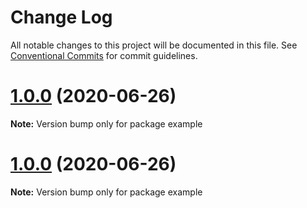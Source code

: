 # Change Log

All notable changes to this project will be documented in this file.
See [Conventional Commits](https://conventionalcommits.org) for commit guidelines.

# [1.0.0](https://github.com/Pyrax/gatsby-theme-contact/compare/example@1.0.0...example@1.0.0) (2020-06-26)

**Note:** Version bump only for package example





# [1.0.0](https://github.com/Pyrax/gatsby-theme-contact/compare/example@1.0.0...example@1.0.0) (2020-06-26)

**Note:** Version bump only for package example
